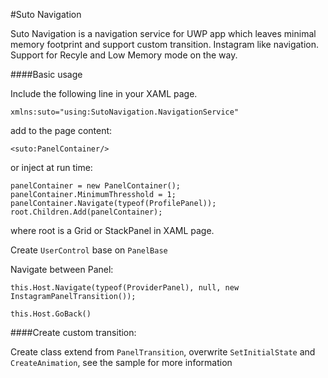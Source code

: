 #Suto Navigation

Suto Navigation is a navigation service for UWP app which leaves minimal memory footprint and support custom transition. Instagram like navigation. Support for Recyle and Low Memory mode on the way.

####Basic usage

Include the following line in your XAML page.

`xmlns:suto="using:SutoNavigation.NavigationService"`

add to the page content:

`<suto:PanelContainer/>`

or inject at run time:

    panelContainer = new PanelContainer();
    panelContainer.MinimumThresshold = 1;
    panelContainer.Navigate(typeof(ProfilePanel));
    root.Children.Add(panelContainer);

where root is a Grid or StackPanel in XAML page.

Create `UserControl` base on `PanelBase`

Navigate between Panel:

`this.Host.Navigate(typeof(ProviderPanel), null, new InstagramPanelTransition());`

`this.Host.GoBack()`

####Create custom transition:

Create class extend from `PanelTransition`, overwrite `SetInitialState` and `CreateAnimation`, see the sample for more information
